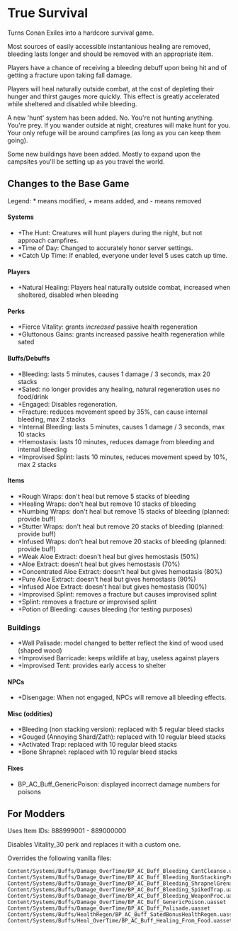 True Survival
=============

Turns Conan Exiles into a hardcore survival game.

Most sources of easily accessible instantanious healing are removed,
bleeding lasts longer and should be removed with an appropriate item.

Players have a chance of receiving a bleeding debuff upon being hit and of
getting a fracture upon taking fall damage.

Players will heal naturally outside combat, at the cost of depleting their hunger and thirst gauges
more quickly. This effect is greatly accelerated while sheltered and disabled while bleeding.

A new 'hunt' system has been added. No. You're not hunting anything. You're prey.
If you wander outside at night, creatures will make hunt for you. Your only refuge will
be around campfires (as long as you can keep them going).

Some new buildings have been added. Mostly to expand upon the campsites you'll be setting up
as you travel the world.

Changes to the Base Game
------------------------

Legend: \* means modified, + means added, and - means removed

#### Systems
- \+The Hunt: Creatures will hunt players during the night, but not approach campfires.
- \*Time of Day: Changed to accurately honor server settings.
- \*Catch Up Time: If enabled, everyone under level 5 uses catch up time.

#### Players
- +Natural Healing:
  Players heal naturally outside combat, increased when sheltered, disabled when bleeding

#### Perks
- \*Fierce Vitality: grants *increased* passive health regeneration
- \*Gluttonous Gains: grants increased passive health regeneration while sated

#### Buffs/Debuffs
- \*Bleeding: lasts 5 minutes, causes 1 damage / 3 seconds, max 20 stacks
- \*Sated: no longer provides any healing, natural regeneration uses no food/drink
- +Engaged: Disables regeneration.
- +Fracture: reduces movement speed by 35%, can cause internal bleeding, max 2 stacks
- +Internal Bleeding: lasts 5 minutes, causes 1 damage / 3 seconds, max 10 stacks
- +Hemostasis: lasts 10 minutes, reduces damage from bleeding and internal bleeding
- +Improvised Splint: lasts 10 minutes, reduces movement speed by 10%, max 2 stacks

#### Items
- \*Rough Wraps: don't heal but remove 5 stacks of bleeding
- \*Healing Wraps: don't heal but remove 10 stacks of bleeding
- \*Numbing Wraps: don't heal but remove 15 stacks of bleeding (planned: provide buff)
- \*Stutter Wraps: don't heal but remove 20 stacks of bleeding (planned: provide buff)
- \*Infused Wraps: don't heal but remove 20 stacks of bleeding (planned: provide buff)
- \*Weak Aloe Extract: doesn't heal but gives hemostasis (50%)
- \*Aloe Extract: doesn't heal but gives hemostasis (70%)
- \*Concentrated Aloe Extract: doesn't heal but gives hemostasis (80%)
- \*Pure Aloe Extract: doesn't heal but gives hemostasis (90%)
- \*Infused Aloe Extract: doesn't heal but gives hemostasis (100%)
- +Improvised Splint: removes a fracture but causes improvised splint
- +Splint: removes a fracture or improvised splint
- +Potion of Bleeding: causes bleeding (for testing purposes)

### Buildings
- \*Wall Palisade: model changed to better reflect the kind of wood used (shaped wood)
- \+Improvised Barricade: keeps wildlife at bay, useless against players
- \+Improvised Tent: provides early access to shelter

#### NPCs
- +Disengage: When not engaged, NPCs will remove all bleeding effects.

#### Misc (oddities)
- \*Bleeding (non stacking version): replaced with 5 regular bleed stacks
- \*Gouged (Annoying Shard/Zath): replaced with 10 regular bleed stacks
- \*Activated Trap: replaced with 10 regular bleed stacks
- \*Bone Shrapnel: replaced with 10 regular bleed stacks

#### Fixes
- BP_AC_Buff_GenericPoison: displayed incorrect damage numbers for poisons

For Modders
-----------

Uses Item IDs: 888999001 - 889000000

Disables Vitality_30 perk and replaces it with a custom one.

Overrides the following vanilla files:

```
Content/Systems/Buffs/Damage_OverTime/BP_AC_Buff_Bleeding_CantCleanse.uasset
Content/Systems/Buffs/Damage_OverTime/BP_AC_Buff_Bleeding_NonStackingProc.uasset
Content/Systems/Buffs/Damage_OverTime/BP_AC_Buff_Bleeding_ShrapnelGrenade.uasset
Content/Systems/Buffs/Damage_OverTime/BP_AC_Buff_Bleeding_SpikedTrap.uasset
Content/Systems/Buffs/Damage_OverTime/BP_AC_Buff_Bleeding_WeaponProc.uasset
Content/Systems/Buffs/Damage_OverTime/BP_AC_Buff_GenericPoison.uasset
Content/Systems/Buffs/Damage_OverTime/BP_AC_Buff_Palisade.uasset
Content/Systems/Buffs/HealthRegen/BP_AC_Buff_SatedBonusHealthRegen.uasset
Content/Systems/Buffs/Heal_OverTime/BP_AC_Buff_Healing_From_Food.uasset
```